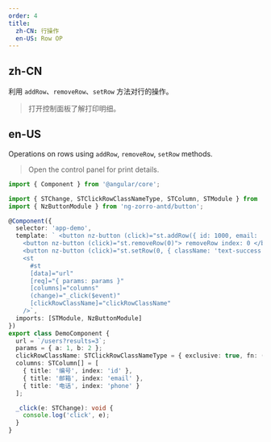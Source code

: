 ```yaml
---
order: 4
title:
  zh-CN: 行操作
  en-US: Row OP
---
```


## zh-CN

利用 `addRow`、`removeRow`、`setRow` 方法对行的操作。

> 打开控制面板了解打印明细。

## en-US

Operations on rows using `addRow`, `removeRow`, `setRow` methods.

> Open the control panel for print details.

```ts
import { Component } from '@angular/core';

import { STChange, STClickRowClassNameType, STColumn, STModule } from '@delon/abc/st';
import { NzButtonModule } from 'ng-zorro-antd/button';

@Component({
  selector: 'app-demo',
  template: ` <button nz-button (click)="st.addRow({ id: 1000, email: 'add@email.com', phone: '123' })"> addRow</button>
    <button nz-button (click)="st.removeRow(0)"> removeRow index: 0 </button>
    <button nz-button (click)="st.setRow(0, { className: 'text-success' })"> Via setRow method </button>
    <st
      #st
      [data]="url"
      [req]="{ params: params }"
      [columns]="columns"
      (change)="_click($event)"
      [clickRowClassName]="clickRowClassName"
    />`,
  imports: [STModule, NzButtonModule]
})
export class DemoComponent {
  url = `/users?results=3`;
  params = { a: 1, b: 2 };
  clickRowClassName: STClickRowClassNameType = { exclusive: true, fn: () => 'text-error' };
  columns: STColumn[] = [
    { title: '编号', index: 'id' },
    { title: '邮箱', index: 'email' },
    { title: '电话', index: 'phone' }
  ];

  _click(e: STChange): void {
    console.log('click', e);
  }
}
```
